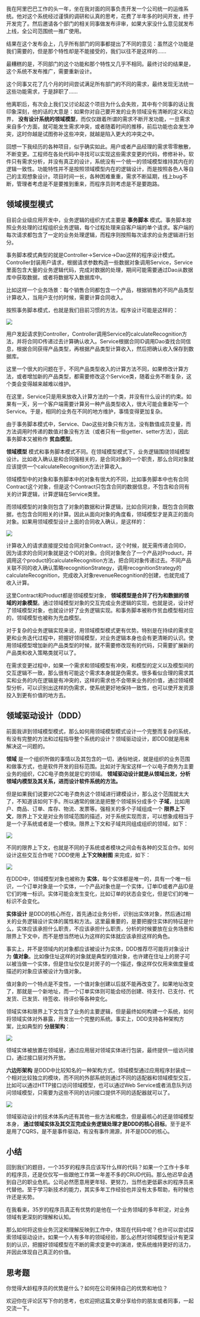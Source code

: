 我在阿里巴巴工作的头一年，坐在我对面的同事负责开发一个公司统一的运维系统。他对这个系统经过谨慎的调研和认真的思考，花费了半年多的时间开发，终于开发完了。然后邀请各个部门的相关同事做发布评审，如果大家没什么意见就发布上线，全公司范围统一推广使用。

结果在这个发布会上，几乎所有部门的同事都提出了不同的意见：虽然这个功能是我们需要的，但是那个特性却是不能接受的，我们以往不是这样的……

最糟糕的是，不同部门的这个功能和那个特性又几乎不相同。最终讨论的结果是，这个系统不发布推广，需要重新设计。

这个同事又花了几个月的时间尝试满足所有部门的不同的需求，最终发现无法统一这些功能需求，于是辞职了……

他离职后，有次会上我们又讨论起这个项目为什么会失败，其中有个同事的话让我印象深刻，他的话的大意是：如果你对自己要开发的业务领域没有清晰的定义和边界， **没有设计系统的领域模型**，而仅仅跟着所谓的需求不断开发功能，一旦需求来自多个方面，就可能发生需求冲突，或者随着时间的推移，前后功能也会发生冲突，这时你越是试图弥补这些冲突，就越是陷入更大的冲突之中。

回想一下我经历的各种项目，似乎确实如此。用户或者产品经理的需求零零散散，不断变更。工程师在各处代码中寻找可以实现这些需求变更的代码，修修补补。软件只有需求分析，并没有真正的设计，系统没有一个统一的领域模型维持其内在的逻辑一致性。功能特性并不是按照领域模型内在的逻辑设计，而是按照各色人等自己的主观想象设计。项目时间一长，各种困难重重，需求不断延期，线上bug不断，管理者考虑是不是要推到重来，而程序员则考虑是不是要跑路。

## 领域模型模式

目前企业级应用开发中，业务逻辑的组织方式主要是 **事务脚本** 模式。事务脚本按照业务处理的过程组织业务逻辑，每个过程处理来自客户端的单个请求。客户端的每次请求都包含了一定的业务处理逻辑，而程序则按照每次请求的业务逻辑进行划分。

事务脚本模式典型的就是Controller→Service→Dao这样的程序设计模式。Controller封装用户请求，根据请求参数构造一些数据对象调用Service，Service里面包含大量的业务逻辑代码，完成对数据的处理，期间可能需要通过Dao从数据库中获取数据，或者将数据写入数据库中。

比如这样一个业务场景：每个销售合同都包含一个产品，根据销售的不同产品类型计算收入，当用户支付的时候，需要计算合同收入。

按照事务脚本模式，也就是我们目前习惯的方法，程序设计可能是这样的：

![](https://static001.geekbang.org/resource/image/0f/20/0f207cfe38ec0bf2fed2a6e7a6517620.png?wh=1050*516)

用户发起请求到Controller，Controller调用Service的calculateRecognition方法，并将合同ID传递过去计算确认收入。Service根据合同ID调用Dao查找合同信息，根据合同获得产品类型，再根据产品类型计算收入，然后把确认收入保存到数据库。

这里一个很大的问题在于，不同产品类型收入的计算方法不同，如果修改计算方法，或者增加新的产品类型，都需要修改这个Service类，随着业务不断复杂，这个类会变得越来越难以维护。

在这里，Service只是用来放收入计算方法的一个类，并没有什么设计的约束。如果有一天，另一个客户端需要计算另一种产品类型收入，很大可能会重新写一个Service。于是，相同的业务在不同的地方维护，事情变得更加复杂。

由于事务脚本模式中，Service、Dao这些对象只有方法，没有数值成员变量，而方法调用时传递的数值对象没有方法（或者只有一些getter、setter方法），因此事务脚本又被称作 **贫血模型**。

**领域模型** 模式和事务脚本模式不同。在领域模型模式下，业务逻辑围绕领域模型设计。比如收入确认是和合同强相关的，是合同对象的一个职责，那么合同对象就应该提供一个calculateRecognition方法计算收入。

领域模型中的对象和事务脚本中的对象有很大的不同，比如事务脚本中也有合同Contract这个对象，但是这个Contract只包含合同的数据信息，不包含和合同有关的计算逻辑，计算逻辑在Service类里。

而领域模型的对象则包含了对象的数据和计算逻辑，比如合同对象，既包含合同数据，也包含合同相关的计算。因此从面向对象的角度看，领域模型才是真正的面向对象。如果用领域模型设计上面的合同收入确认，是这样的：

![](https://static001.geekbang.org/resource/image/00/76/00974ec0e16cb4fa0045303162b95076.png?wh=1798*582)

计算收入的请求直接提交给合同对象Contract，这个时候，就无需传递合同ID，因为请求的合同对象就是这个ID的对象。合同对象聚合了一个产品对Product，并调用这个product的calculateRecognition方法，把合同对象传递过去。不同产品关联不同的收入确认策略recognitionStrategy，调用recognitionStrategy的calculateRecognition，完成收入对象revenueRecognition的创建，也就完成了收入计算。

这里Contract和Product都是领域模型对象， **领域模型是合并了行为和数据的领域的对象模型**。通过领域模型对象的交互完成业务逻辑的实现，也就是说，设计好了领域模型对象，也就设计好了业务逻辑实现。和事务脚本被称作贫血模型相对应的，领域模型也被称为充血模型。

对于复杂的业务逻辑实现来说，用领域模型模式更有优势。特别是在持续的需求变更和业务迭代过程中，把握好领域模型，对业务逻辑本身也会有更清晰的认识。使用领域模型增加新的产品类型的时候，就不需要修改现有的代码，只需要扩展新的产品类和收入策略类就可以了。

在需求变更过程中，如果一个需求和领域模型有冲突，和模型的定义以及模型间的交互逻辑不一致，那么很有可能这个需求本身就是伪需求。很多看似合理的需求其实和业务的内在逻辑是有冲突的，这样的需求也不会带来业务的价值，通过领域模型分析，可以识别出这样的伪需求，使系统更好地保持一致性，也可以使开发资源投入到更有价值的地方去。

## 领域驱动设计（DDD）

前面我讲到领域模型模式，那么如何用领域模型模式设计一个完整而复杂的系统，有没有完整的方法和过程指导整个系统的设计？领域驱动设计，即DDD就是用来解决这一问题的。

**领域** 是一个组织所做的事情以及其包含的一切，通俗地说，就是组织的业务范围和做事方式，也是软件开发的目标范围。比如对于淘宝这样一个以电子商务为主要业务的组织，C2C电子商务就是它的领域。 **领域驱动设计就是从领域出发，分析领域内模型及其关系，进而设计软件系统的方法。**

但是如果我们说要对C2C电子商务这个领域进行建模设计，那么这个范围就太大了，不知道该如何下手。所以通常的做法是把整个领域拆分成多个 **子域**，比如用户、商品、订单、库存、物流、发票等。强相关的多个子域组成一个 **限界上下文**，限界上下文是对业务领域范围的描述，对于系统实现而言，可以想象成相当于是一个子系统或者是一个模块。限界上下文和子域共同组成组织的领域，如下：

![](https://static001.geekbang.org/resource/image/fc/1a/fc05b9e59b857be7eb79fd42d7b4741a.jpg?wh=1280*917)

不同的限界上下文，也就是不同的子系统或者模块之间会有各种的交互合作。如何设计这些交互合作呢？DDD使用 **上下文映射图** 来完成，如下：

![](https://static001.geekbang.org/resource/image/0a/bb/0a802030bd21f0234fe0814a8f4c3fbb.png?wh=722*372)

在DDD中，领域模型对象也被称为 **实体**，每个实体都是唯一的，具有一个唯一标识，一个订单对象是一个实体，一个产品对象也是一个实体，订单ID或者产品ID是它们的唯一标识。实体可能会发生变化，比如订单的状态会变化，但是它们的唯一标识不会变化。

**实体设计** 是DDD的核心所在，首先通过业务分析，识别出实体对象，然后通过相关的业务逻辑设计实体的属性和方法。这里最重要的，是要把握住实体的特征是什么，实体应该承担什么职责，不应该承担什么职责，分析的时候要放在业务场景和限界上下文中，而不是想当然地认为这样的实体就应该承担这样的角色。

事实上，并不是领域内的对象都应该被设计为实体，DDD推荐尽可能将对象设计为 **值对象**。比如像住址这样的对象就是典型的值对象，也许建在住址上的房子可以被当做一个实体，但是住址仅仅是对房子的一个描述，像这样仅仅用来做度量或描述的对象应该被设计为值对象。

值对象的一个特点是不变性，一个值对象创建以后就不能再改变了。如果地址改变了，那就是一个新地址，而一个订单实体则可能会经历创建、待支付、已支付、代发货、已发货、待签收、待评价等各种变化。

领域实体和限界上下文包含了业务的主要逻辑，但是最终如何构建一个系统，如何将领域实体对外暴露，开发出一个完整的系统。事实上，DDD支持各种架构方案，比如典型的 **分层架构**：

![](https://static001.geekbang.org/resource/image/0a/1c/0a2b32ee054a0c9bcc202c6f7c043c1c.png?wh=306*372)

领域实体被放置在领域层，通过应用层对领域实体进行包装，最终提供一组访问接口，通过接口层对外开放。

**六边形架构** 是DDD中比较知名的一种架构方式，领域模型通过应用程序封装成一个相对比较独立的模块，而不同的外部系统则通过不同的适配器和领域模型交互，比如可以通过HTTP接口访问领域模型，也可以通过Web Service或者消息队列访问领域模型，只需要为这些不同的访问接口提供不同的适配器就可以了。

![](https://static001.geekbang.org/resource/image/e4/0d/e4506951ed15f90bd4c61c8fe58ef40d.png?wh=1116*732)

领域驱动设计的技术体系内还有其他一些方法和概念，但是最核心的还是领域模型本身， **通过领域实体及其交互完成业务逻辑处理才是DDD的核心目标**。至于是不是用了CQRS，是不是事件驱动，有没有事件溯源，并不是DDD的核心。

## 小结

回到我们的题目，一个35岁的程序员应该写什么样的代码？如果一个工作十多年的程序员，还是仅仅写一些跟他工作第一年差不多的CRUD代码。那么他迟早会遇到自己的职业危机。公司必然愿意用更年轻、更努力，当然也更低薪水的程序员来代替他。至于学习新技术的能力，其实多年工作经验也并没有太多帮助，有时候也许还是劣势。

在我看来，35岁的程序员真正有优势的是他在一个业务领域的多年积淀，对业务领域有更深刻的理解和认知。

那么如何将这些业务沉淀和理解反映到工作中，体现在代码中呢？也许可以尝试探索领域驱动设计。如果一个人有多年的领域经验，那么必然对领域模型设计有更深刻的认识，把握好领域模型在不断的需求变更中的演进，使系统维持更好的活力，并因此体现自己真正的价值。

## 思考题

你觉得大龄程序员的优势是什么？如何在公司保持自己的优势和地位？

欢迎你在评论区写下你的思考，也欢迎把这篇文章分享给你的朋友或者同事，一起交流一下。